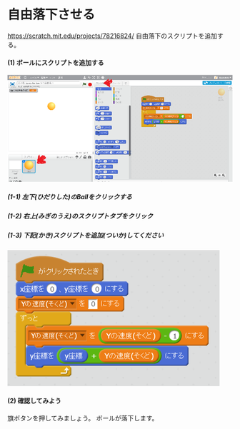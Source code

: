 # 自由落下させる
https://scratch.mit.edu/projects/78216824/
自由落下のスクリプトを追加する。


#### (1) ボールにスクリプトを追加する
![](free_fall_001a.png)

##### (1-1) 左下(ひだりした)のBallをクリックする
##### (1-2) 右上(みぎのうえ)のスクリプトタブをクリック


##### (1-3) 下記(かき)スクリプトを追加(ついか)してください
![](free_fall_script.png)


#### (2) 確認してみよう

旗ボタンを押してみましょう。
ボールが落下します。


